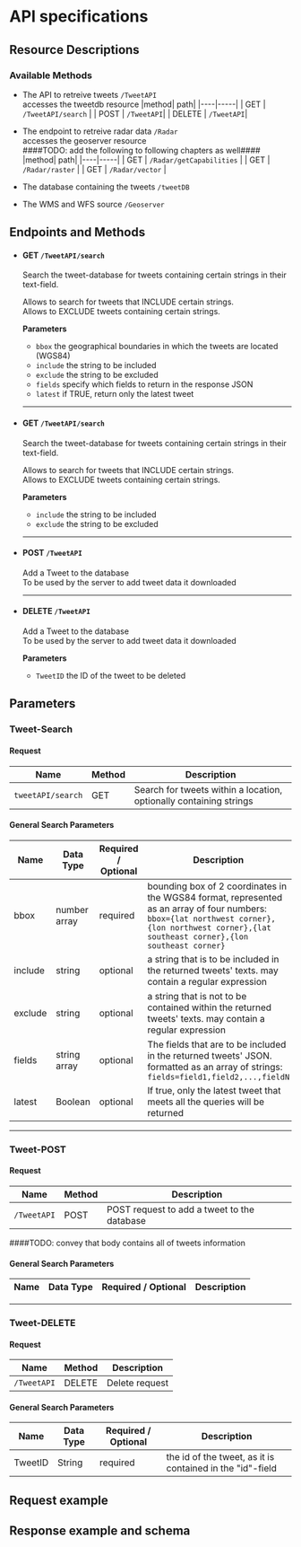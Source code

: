 # API specifications
## Resource Descriptions
 ### Available Methods
 * The API to retreive tweets `/TweetAPI`  
    accesses the tweetdb resource
  |method| path|
  |----|-----|
  |  GET | `/TweetAPI/search` |
  | POST | `/TweetAPI`|
  | DELETE | `/TweetAPI`|

 * The endpoint to retreive radar data `/Radar`  
    accesses the geoserver resource   
   ####TODO: add the following to following chapters as well####
  |method| path|
  |----|-----|
  |  GET | `/Radar/getCapabilities` |
  |  GET | `/Radar/raster` |
  |  GET | `/Radar/vector` |

 * The database containing the tweets `/tweetDB`  
 * The WMS and WFS source `/Geoserver`

## Endpoints and Methods


* #### GET `/TweetAPI/search`  
  Search the tweet-database for tweets containing certain strings in their text-field.  

  Allows to search for tweets that INCLUDE certain strings.  
  Allows to EXCLUDE tweets containing certain strings.  

  **Parameters**  
  * `bbox` the geographical boundaries in which the tweets are located (WGS84)  
  * `include` the string to be included  
  * `exclude` the string to be excluded  
  * `fields` specify which fields to return in the response JSON  
  * `latest` if TRUE, return only the latest tweet


  <hr>

* #### GET `/TweetAPI/search`  
  Search the tweet-database for tweets containing certain strings in their text-field.  

  Allows to search for tweets that INCLUDE certain strings.  
  Allows to EXCLUDE tweets containing certain strings.  

  **Parameters**  
  * `include` the string to be included  
  * `exclude` the string to be excluded  


  <hr>

* #### POST `/TweetAPI`
  Add a Tweet to the database  
  To be used by the server to add tweet data it downloaded


  <hr>

* #### DELETE `/TweetAPI`  
  Add a Tweet to the database  
  To be used by the server to add tweet data it downloaded  

  **Parameters**  
  * `TweetID` the ID of the tweet to be deleted  



## Parameters
### Tweet-Search
#### Request
| **Name** | **Method** | **Description**|
|----------|------------|----------------|
|`tweetAPI/search`| GET |Search for tweets within a location, optionally containing strings

#### General Search Parameters
| **Name** | **Data Type** |**Required / Optional**| **Description**|
|----------|---------------|-----------------------|----------------|
|bbox|number array|required|bounding box of 2 coordinates in the WGS84 format, represented as an array of four numbers: `bbox={lat northwest corner},{lon northwest corner},{lat southeast corner},{lon southeast corner}`|
|include|string|optional|a string that is to be included in the returned tweets' texts. may contain a regular expression|
|exclude|string|optional|a string that is not to be contained within the returned tweets' texts. may contain a regular expression|
|fields|string array|optional|The fields that are to be included in the returned tweets' JSON. formatted as an array of strings: `fields=field1,field2,...,fieldN`|
|latest|Boolean|optional|If true, only the latest tweet that meets all the queries will be returned|

<hr>

### Tweet-POST
#### Request
| **Name** | **Method** | **Description**|
|----------|------------|----------------|
|`/TweetAPI`|POST|POST request to add a tweet to the database|

####TODO: convey that body contains all of tweets information

#### General Search Parameters
| **Name** | **Data Type** |**Required / Optional**| **Description**|
|----------|---------------|-----------------------|----------------|

<hr>

### Tweet-DELETE
#### Request
| **Name** | **Method** | **Description**|
|----------|------------|----------------|
|`/TweetAPI` |DELETE  	  |Delete request  |

#### General Search Parameters
| **Name** | **Data Type** |**Required / Optional**| **Description**|
|----------|---------------|-----------------------|----------------|
|TweetID|String|required|the id of the tweet, as it is contained in the "id"-field|

## Request example

## Response example and schema
